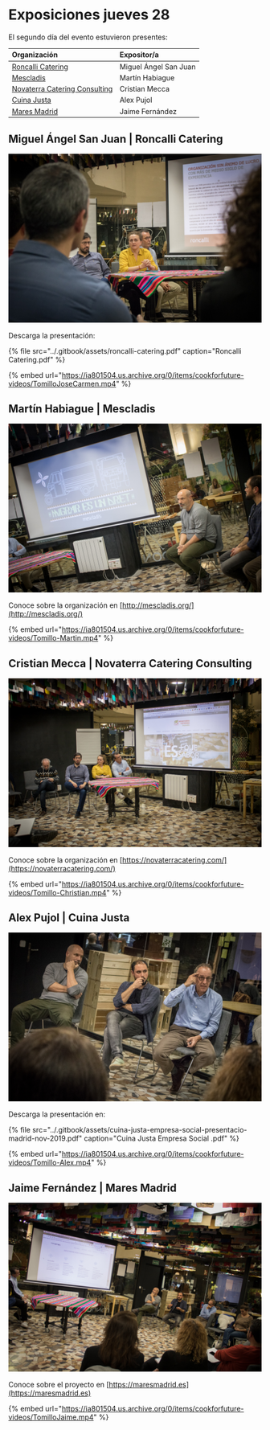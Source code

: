 # Exposiciones jueves 28

El segundo día del evento estuvieron presentes:

| Organización | Expositor/a |
| :--- | :--- |
| [Roncalli Catering](exposiciones-jueves-28.md#miguel-angel-san-juan-or-roncalli-catering) | Miguel Ángel San Juan |
| [Mescladis](exposiciones-jueves-28.md#martin-habiague-or-mescladis) | Martín Habiague |
| [Novaterra Catering Consulting](exposiciones-jueves-28.md#cristian-mecca-or-novaterra-catering-consulting) | Cristian Mecca |
| [Cuina Justa](exposiciones-jueves-28.md#alex-pujol-or-cuina-justa) | Alex Pujol |
| [Mares Madrid](exposiciones-jueves-28.md#jaime-fernandez-or-mares-madrid) | Jaime Fernández |

## Miguel Ángel San Juan \| Roncalli Catering

![](../.gitbook/assets/28112019-img_4412-2.jpg)

Descarga la presentación:

{% file src="../.gitbook/assets/roncalli-catering.pdf" caption="Roncalli Catering.pdf" %}

{% embed url="https://ia801504.us.archive.org/0/items/cookforfuture-videos/TomilloJoseCarmen.mp4" %}



## Martín Habiague \| Mescladis

![](../.gitbook/assets/28112019-img_4415-2.jpg)

Conoce sobre la organización en [http://mescladis.org/](http://mescladis.org/)

{% embed url="https://ia801504.us.archive.org/0/items/cookforfuture-videos/Tomillo-Martin.mp4" %}



## Cristian Mecca \| Novaterra Catering Consulting

![](../.gitbook/assets/28112019-img_4418-2.jpg)

Conoce sobre la organización en [https://novaterracatering.com/](https://novaterracatering.com/)

{% embed url="https://ia801504.us.archive.org/0/items/cookforfuture-videos/Tomillo-Christian.mp4" %}



## Alex Pujol \| Cuina Justa

![](../.gitbook/assets/28112019-img_4426-2.jpg)

Descarga la presentación en:

{% file src="../.gitbook/assets/cuina-justa-empresa-social-presentacio-madrid-nov-2019.pdf" caption="Cuina Justa Empresa Social .pdf" %}

{% embed url="https://ia801504.us.archive.org/0/items/cookforfuture-videos/Tomillo-Alex.mp4" %}



## Jaime Fernández \| Mares Madrid

![](../.gitbook/assets/28112019-img_4435-2.jpg)

Conoce sobre el proyecto en [https://maresmadrid.es](https://maresmadrid.es)

{% embed url="https://ia801504.us.archive.org/0/items/cookforfuture-videos/TomilloJaime.mp4" %}



